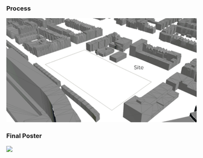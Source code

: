 
### Process
![](Final_Deliverables/process.gif)
### Final Poster
![](Final_Deliverables/final_poster.jpg)
